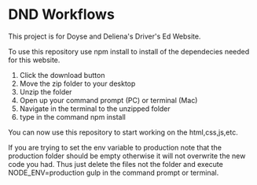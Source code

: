 # DND Workflows

This project is for Doyse and Deliena's Driver's Ed Website.

To use this repository use npm install to install of the dependecies needed for this website.

1. Click the download button
2. Move the zip folder to your desktop
3. Unzip the folder
4. Open up your command prompt (PC) or terminal (Mac)
5. Navigate in the terminal to the unzipped folder
6. type in the command npm install


You can now use this repository to start working on the html,css,js,etc.

If you are trying to set the env variable to production note that the production
folder should be empty otherwise it will not overwrite the new code you had. Thus
just delete the files not the folder and execute NODE_ENV=production gulp in the 
command prompt or terminal.
